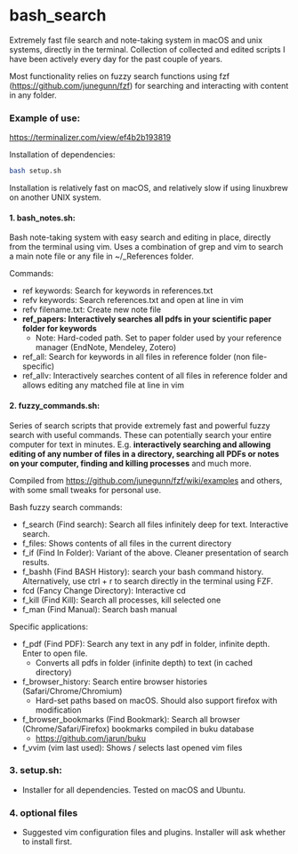 # bash_search

Extremely fast file search and note-taking system in macOS and unix systems, directly in the terminal. Collection of collected and edited scripts I have been actively every day for the past couple of years.

Most functionality relies on fuzzy search functions using fzf (https://github.com/junegunn/fzf) for searching and interacting with content in any folder.

### Example of use:

https://terminalizer.com/view/ef4b2b193819

Installation of dependencies:
```bash
bash setup.sh
```

Installation is relatively fast on macOS, and relatively slow if using linuxbrew on another UNIX system.

#### 1. bash_notes.sh:
Bash note-taking system with easy search and editing in place, directly from the terminal using vim.
Uses a combination of grep and vim to search a main note file or any file in ~/_References folder.

Commands:
- ref keywords: Search for keywords in references.txt
- refv keywords: Search references.txt and open at line in vim
- refv filename.txt: Create new note file
- **ref_papers: Interactively searches all pdfs in your scientific paper folder for keywords**
  - Note: Hard-coded path. Set to paper folder used by your reference manager (EndNote, Mendeley, Zotero)
- ref_all: Search for keywords in all files in reference folder (non file-specific)
- ref_allv: Interactively searches content of all files in reference folder and allows editing any matched file at line in vim

#### 2. fuzzy_commands.sh:
Series of search scripts that provide extremely fast and powerful fuzzy search with useful commands. These can potentially search your entire computer for text in minutes.
E.g. **interactively searching and allowing editing of any number of files in a directory, searching all PDFs or notes on your computer, finding and killing processes** and much more.

Compiled from https://github.com/junegunn/fzf/wiki/examples and others, with some small tweaks for personal use.

Bash fuzzy search commands:
- f_search (Find search): Search all files infinitely deep for text. Interactive search.
- f_files: Shows contents of all files in the current directory
- f_if (Find In Folder): Variant of the above. Cleaner presentation of search results.
- f_bashh (Find BASH History): search your bash command history. Alternatively, use ctrl + r to search directly in the terminal using FZF.
- fcd (Fancy Change Directory): Interactive cd
- f_kill (Find Kill): Search all processes, kill selected one
- f_man (Find Manual): Search bash manual

Specific applications:
- f_pdf (Find PDF): Search any text in any pdf in folder, infinite depth. Enter to open file.
  - Converts all pdfs in folder (infinite depth) to text (in cached directory)
- f_browser_history: Search entire browser histories (Safari/Chrome/Chromium)
  - Hard-set paths based on macOS. Should also support firefox with modification
- f_browser_bookmarks (Find Bookmark): Search all browser (Chrome/Safari/Firefox) bookmarks compiled in buku database
   - https://github.com/jarun/buku
- f_vvim (vim last used): Shows / selects last opened vim files

### 3. setup.sh:
- Installer for all dependencies. Tested on macOS and Ubuntu.

### 4. optional files
- Suggested vim configuration files and plugins. Installer will ask whether to install first.

